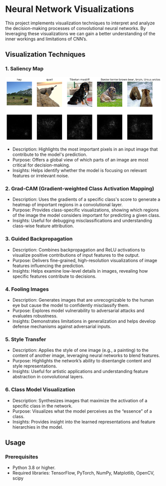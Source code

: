 # Neural Network Visualizations
This project implements visualization techniques to interpret and analyze the decision-making processes of convolutional neural networks. By leveraging these visualizations we can gain a better understanding of the inner workings and limitations of CNN’s.

## Visualization Techniques

### 1. Saliency Map
![Alt text](visualization/saliency_map.png)
* Description: Highlights the most important pixels in an input image that contribute to the model's prediction.
* Purpose: Offers a global view of which parts of an image are most critical for decision-making.
* Insights: Helps identify whether the model is focusing on relevant features or irrelevant noise.

### 2. Grad-CAM (Gradient-weighted Class Activation Mapping)
* Description: Uses the gradients of a specific class's score to generate a heatmap of important regions in a convolutional layer.
* Purpose: Provides class-specific visualizations, showing which regions of the image the model considers important for predicting a given class.
* Insights: Useful for debugging misclassifications and understanding class-wise feature attribution.

### 3. Guided Backpropagation
* Description: Combines backpropagation and ReLU activations to visualize positive contributions of input features to the output.
* Purpose: Delivers fine-grained, high-resolution visualizations of image features influencing the prediction.
* Insights: Helps examine low-level details in images, revealing how specific features contribute to decisions.

### 4. Fooling Images
* Description: Generates images that are unrecognizable to the human eye but cause the model to confidently misclassify them.
* Purpose: Explores model vulnerability to adversarial attacks and evaluates robustness.
* Insights: Demonstrates limitations in generalization and helps develop defense mechanisms against adversarial inputs.

### 5. Style Transfer
* Description: Applies the style of one image (e.g., a painting) to the content of another image, leveraging neural networks to blend features.
* Purpose: Highlights the network’s ability to disentangle content and style representations.
* Insights: Useful for artistic applications and understanding feature abstraction in convolutional layers.

### 6. Class Model Visualization
* Description: Synthesizes images that maximize the activation of a specific class in the network.
* Purpose: Visualizes what the model perceives as the “essence” of a class.
* Insights: Provides insight into the learned representations and feature hierarchies in the model.

## Usage 
### Prerequisites
* Python 3.8 or higher.
* Required libraries: TensorFlow, PyTorch, NumPy, Matplotlib, OpenCV, scipy







